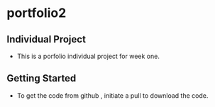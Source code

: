 # portfolio2

## Individual Project
- This is a porfolio  individual project for week one.

## Getting Started
- To get the code from github , initiate a pull to download the code.

##
